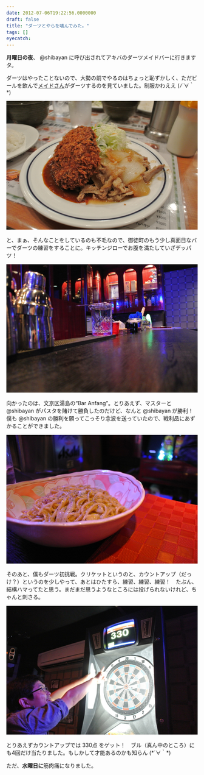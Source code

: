```yaml
---
date: 2012-07-06T19:22:56.0000000
draft: false
title: "ダーツとやらを嗜んでみた。"
tags: []
eyecatch: 
---
```

<p><b>月曜日の夜</b>、 @shibayan に呼び出されてアキバのダーツメイドバーに行きますタ。</p><p>ダーツはやったことないので、大勢の前でやるのはちょっと恥ずかしく、ただビールを飲んで<a class="keyword" href="http://d.hatena.ne.jp/keyword/%A5%E1%A5%A4%A5%C9%A4%B5%A4%F3">メイドさん</a>がダーツするのを見ていました。制服かわええ (ﾉ´∀｀*)</p><p><img src="20120702204221.jpg" alt="f:id:daruyanagi:20120702204221j:plain" title="f:id:daruyanagi:20120702204221j:plain" class="hatena-fotolife"></p><p>と、まぁ、そんなことをしているのも不毛なので、御徒町のもう少し真面目なバーでダーツの練習をすることに。キッチンジローでお腹を満たしていざデッパツ！</p><p><img src="20120702223022.jpg" alt="f:id:daruyanagi:20120702223022j:plain" title="f:id:daruyanagi:20120702223022j:plain" class="hatena-fotolife"></p><p>向かったのは、文京区湯島の“Bar Anfang”。とりあえず、マスターと @shibayan がパスタを賭けて勝負したのだけど、なんと @shibayan が勝利！　僕も @shibayan の勝利を願ってこっそり念波を送っていたので、戦利品にあずかることができました。</p><p><img src="20120702224244.jpg" alt="f:id:daruyanagi:20120702224244j:plain" title="f:id:daruyanagi:20120702224244j:plain" class="hatena-fotolife"></p><p>そのあと、僕もダーツ初挑戦。クリケットというのと、カウントアップ（だっけ？）というのを少しやって、あとはひたすら、練習、練習、練習！　たぶん、結構ハマってたと思う。まだまだ思うようなところには投げられないけれど、ちゃんと刺さる。</p><p><img src="20120702223643.jpg" alt="f:id:daruyanagi:20120702223643j:plain" title="f:id:daruyanagi:20120702223643j:plain" class="hatena-fotolife"></p><p>とりあえずカウントアップでは 330点 をゲット！　ブル（真ん中のところ）にも4回だけ当たりました。もしかして才能あるのかも知らん (*´∀｀*)</p><p>ただ、<b>水曜日に</b>筋肉痛になりました。</p>
